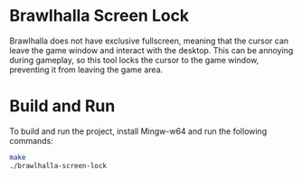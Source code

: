 # Brawlhalla Screen Lock

Brawlhalla does not have exclusive fullscreen, meaning that the cursor can leave the game window and
interact with the desktop. This can be annoying during gameplay, so this tool locks the cursor
to the game window, preventing it from leaving the game area.

# Build and Run

To build and run the project, install Mingw-w64 and run the following commands:

```bash
make
./brawlhalla-screen-lock
```